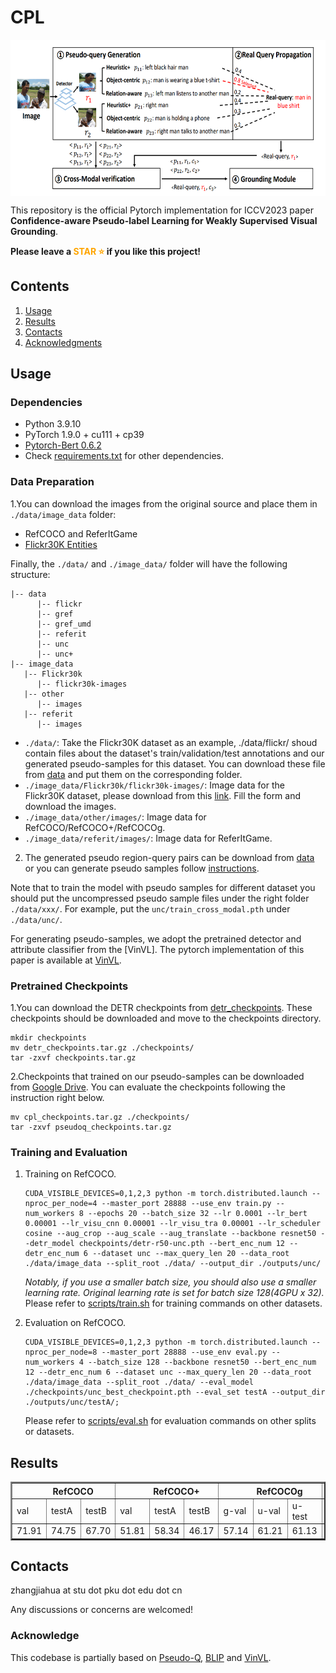 # CPL
<p align="center"> <img src='docs/model.png' align="center" height="250px"> </p>

This repository is the official Pytorch implementation for ICCV2023 paper **Confidence-aware Pseudo-label Learning for Weakly Supervised Visual Grounding**.

**Please leave a <font color='orange'>STAR ⭐</font> if you like this project!**

## Contents

1. [Usage](#usage)
2. [Results](#results)
3. [Contacts](#contacts)
4. [Acknowledgments](#acknowledgments)

## Usage

### Dependencies
- Python 3.9.10
- PyTorch 1.9.0 + cu111 + cp39
- [Pytorch-Bert 0.6.2](https://pypi.org/project/pytorch-pretrained-bert/)
- Check [requirements.txt](requirements.txt) for other dependencies. 

### Data Preparation
1.You can download the images from the original source and place them in `./data/image_data` folder:
- RefCOCO and ReferItGame
- [Flickr30K Entities](http://shannon.cs.illinois.edu/DenotationGraph/#:~:text=make%20face-,Downloads,-Please%20fill%20in)

Finally, the `./data/` and `./image_data/` folder will have the following structure:

```angular2html
|-- data
      |-- flickr
      |-- gref
      |-- gref_umd
      |-- referit
      |-- unc
      |-- unc+
|-- image_data
   |-- Flickr30k
      |-- flickr30k-images
   |-- other
      |-- images
   |-- referit
      |-- images
```
- ```./data/```: Take the Flickr30K dataset as an example, ./data/flickr/ shoud contain files about the dataset's train/validation/test annotations and our generated pseudo-samples for this dataset. You can download these file from [data](https://disk.pku.edu.cn:443/link/29582215396BA69326A34F6DD2B2956A) and put them on the corresponding folder.
- ```./image_data/Flickr30k/flickr30k-images/```: Image data for the Flickr30K dataset, please download from this [link](http://shannon.cs.illinois.edu/DenotationGraph/#:~:text=make%20face-,Downloads,-Please%20fill%20in). Fill the form and download the images.
- ```./image_data/other/images/```: Image data for RefCOCO/RefCOCO+/RefCOCOg. 
- ```./image_data/referit/images/```: Image data for ReferItGame.

2. The generated pseudo region-query pairs can be download from [data](https://disk.pku.edu.cn:443/link/29582215396BA69326A34F6DD2B2956A) or you can generate pseudo samples follow [instructions](./pseudo_sample_generation/README.md).

Note that to train the model with pseudo samples for different dataset you should put the uncompressed pseudo sample files under the right folder ```./data/xxx/```. For example, put the ```unc/train_cross_modal.pth``` under ```./data/unc/```.

For generating pseudo-samples, we adopt the pretrained detector and attribute classifier from the [VinVL]. The pytorch implementation of this paper is available at [VinVL](https://github.com/microsoft/scene_graph_benchmark).


### Pretrained Checkpoints
1.You can download the DETR checkpoints from [detr_checkpoints](https://disk.pku.edu.cn:443/link/4E6B5343270CC07E52A88AA8A7A31CE8). These checkpoints should be downloaded and move to the checkpoints directory.

```
mkdir checkpoints
mv detr_checkpoints.tar.gz ./checkpoints/
tar -zxvf checkpoints.tar.gz
```

2.Checkpoints that trained on our pseudo-samples can be downloaded from [Google Drive](https://drive.google.com/file/d/19IhMNEgGIl4qGPq7v0SsD8VZSucfmlXj/view?usp=drive_link). You can evaluate the checkpoints following the instruction right below.

```
mv cpl_checkpoints.tar.gz ./checkpoints/
tar -zxvf pseudoq_checkpoints.tar.gz
```
### Training and Evaluation

1.  Training on RefCOCO. 
    ```
    CUDA_VISIBLE_DEVICES=0,1,2,3 python -m torch.distributed.launch --nproc_per_node=4 --master_port 28888 --use_env train.py --num_workers 8 --epochs 20 --batch_size 32 --lr 0.0001 --lr_bert 0.00001 --lr_visu_cnn 0.00001 --lr_visu_tra 0.00001 --lr_scheduler cosine --aug_crop --aug_scale --aug_translate --backbone resnet50 --detr_model checkpoints/detr-r50-unc.pth --bert_enc_num 12 --detr_enc_num 6 --dataset unc --max_query_len 20 --data_root ./data/image_data --split_root ./data/ --output_dir ./outputs/unc/
    ```
    *Notably, if you use a smaller batch size, you should also use a smaller learning rate. Original learning rate is set for batch size 128(4GPU x 32).* 
    Please refer to [scripts/train.sh](scripts/train.sh) for training commands on other datasets. 

2.  Evaluation on RefCOCO.
    ```
    CUDA_VISIBLE_DEVICES=0,1,2,3 python -m torch.distributed.launch --nproc_per_node=8 --master_port 28888 --use_env eval.py --num_workers 4 --batch_size 128 --backbone resnet50 --bert_enc_num 12 --detr_enc_num 6 --dataset unc --max_query_len 20 --data_root ./data/image_data --split_root ./data/ --eval_model ./checkpoints/unc_best_checkpoint.pth --eval_set testA --output_dir ./outputs/unc/testA/;
    ```
    Please refer to [scripts/eval.sh](scripts/eval.sh) for evaluation commands on other splits or datasets.

## Results

<table border="2">
    <thead>
        <tr>
            <th colspan=3> &nbsp&nbsp&nbsp&nbsp&nbsp&nbsp&nbsp RefCOCO </th>
            <th colspan=3> &nbsp&nbsp&nbsp&nbsp&nbsp&nbsp&nbsp RefCOCO+</th>
            <th colspan=3> &nbsp&nbsp&nbsp&nbsp&nbsp&nbsp&nbsp RefCOCOg</th>
            <th colspan=1> ReferItGame</th>
            <th colspan=1> Flickr30K</th>
        </tr>
    </thead>
    <tbody>
    <tr>    
            <td>val</td>
            <td>testA</td>
            <td>testB</td>
            <td>val</td>
            <td>testA</td>
            <td>testB</td>
            <td>g-val</td>
            <td>u-val</td>
            <td>u-test</td>
            <td>test</td>
            <td>test</td>
        </tr>
    </tbody>
    <tbody>
    <tr>
            <td>71.91</td>
            <td>74.75</td>
            <td>67.70</td>
            <td>51.81</td>
            <td>58.34</td>
            <td>46.17</td>
            <td>57.14</td>
            <td>61.21</td>
            <td>61.13</td>
            <td>45.85</td>
            <td>64.20</td>
        </tr>
    </tbody>
</table>

## Contacts
zhangjiahua at stu dot pku dot edu dot cn

Any discussions or concerns are welcomed!

### Acknowledge
This codebase is partially based on [Pseudo-Q](https://github.com/LeapLabTHU/Pseudo-Q), [BLIP](https://github.com/salesforce/BLIP) and [VinVL](https://github.com/microsoft/scene_graph_benchmark).